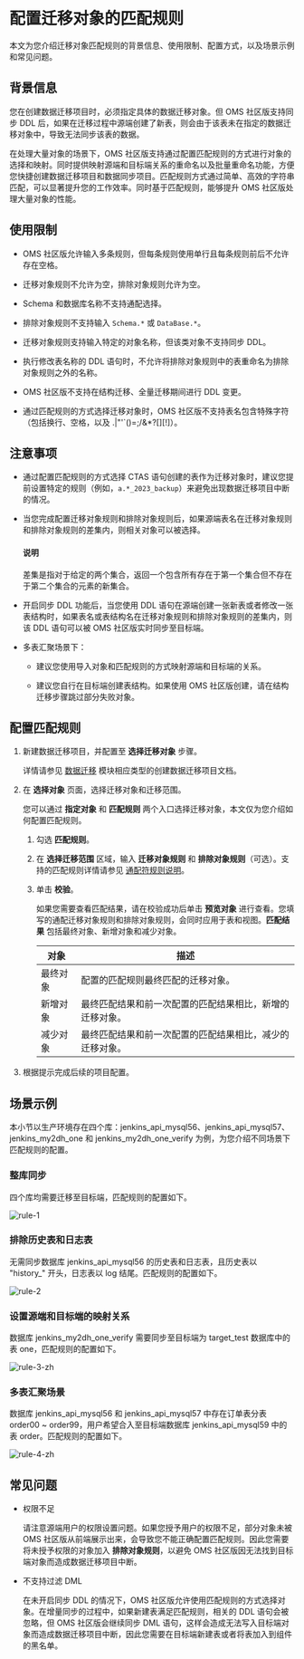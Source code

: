 # 配置迁移对象的匹配规则

本文为您介绍迁移对象匹配规则的背景信息、使用限制、配置方式，以及场景示例和常见问题。

## 背景信息

您在创建数据迁移项目时，必须指定具体的数据迁移对象。但 OMS 社区版支持同步 DDL 后，如果在迁移过程中源端创建了新表，则会由于该表未在指定的数据迁移对象中，导致无法同步该表的数据。

在处理大量对象的场景下，OMS 社区版支持通过配置匹配规则的方式进行对象的选择和映射。同时提供映射源端和目标端关系的重命名以及批量重命名功能，方便您快捷创建数据迁移项目和数据同步项目。匹配规则方式通过简单、高效的字符串匹配，可以显著提升您的工作效率。同时基于匹配规则，能够提升 OMS 社区版处理大量对象的性能。

## 使用限制

* OMS 社区版允许输入多条规则，但每条规则使用单行且每条规则前后不允许存在空格。

* 迁移对象规则不允许为空，排除对象规则允许为空。

* Schema 和数据库名称不支持通配选择。

* 排除对象规则不支持输入 `Schema.*` 或 `DataBase.*`。

* 迁移对象规则支持输入特定的对象名称，但该类对象不支持同步 DDL。

* 执行修改表名称的 DDL 语句时，不允许将排除对象规则中的表重命名为排除对象规则之外的名称。

* OMS 社区版不支持在结构迁移、全量迁移期间进行 DDL 变更。

* 通过匹配规则的方式选择迁移对象时，OMS 社区版不支持表名包含特殊字符（包括换行、空格，以及 .|"'`()=;/&*?[][!]）。

## 注意事项

* 通过配置匹配规则的方式选择 CTAS 语句创建的表作为迁移对象时，建议您提前设置特定的规则（例如，`a.*_2023_backup`）来避免出现数据迁移项目中断的情况。

* 当您完成配置迁移对象规则和排除对象规则后，如果源端表名在迁移对象规则和排除对象规则的差集内，则相关对象可以被选择。

    <main id="notice" type='explain'>
    <h4>说明</h4>
    <p>差集是指对于给定的两个集合，返回一个包含所有存在于第一个集合但不存在于第二个集合的元素的新集合。</p>
  </main>

* 开启同步 DDL 功能后，当您使用 DDL 语句在源端创建一张新表或者修改一张表结构时，如果表名或表结构名在迁移对象规则和排除对象规则的差集内，则该 DDL 语句可以被 OMS 社区版实时同步至目标端。

* 多表汇聚场景下：

  * 建议您使用导入对象和匹配规则的方式映射源端和目标端的关系。

  * 建议您自行在目标端创建表结构。如果使用 OMS 社区版创建，请在结构迁移步骤跳过部分失败对象。

## 配置匹配规则

1. 新建数据迁移项目，并配置至 **选择迁移对象** 步骤。

    详情请参见 [数据迁移](../100.data-migration-overview.md) 模块相应类型的创建数据迁移项目文档。

2. 在 **选择对象** 页面，选择迁移对象和迁移范围。

      您可以通过 **指定对象** 和 **匹配规则** 两个入口选择迁移对象，本文仅为您介绍如何配置匹配规则。

      1. 勾选 **匹配规则**。

      2. 在 **选择迁移范围** 区域，输入 **迁移对象规则** 和 **排除对象规则**（可选）。支持的匹配规则详情请参见 [通配符规则说明](../1600.migration-function-introduction/400.wildcard-rules.md)。

      3. 单击 **校验**。

         如果您需要查看匹配结果，请在校验成功后单击 **预览对象** 进行查看。您填写的通配迁移对象规则和排除对象规则，会同时应用于表和视图。**匹配结果** 包括最终对象、新增对象和减少对象。

         | 对象          |       描述    |
         |--------------|---------------|
         | 最终对象 | 配置的匹配规则最终匹配的迁移对象。     |
         | 新增对象 | 最终匹配结果和前一次配置的匹配结果相比，新增的迁移对象。       |
         | 减少对象 | 最终匹配结果和前一次配置的匹配结果相比，减少的迁移对象。          |

3. 根据提示完成后续的项目配置。

## 场景示例

本小节以生产环境存在四个库：jenkins_api_mysql56、jenkins_api_mysql57、jenkins_my2dh_one 和 jenkins_my2dh_one_verify 为例，为您介绍不同场景下匹配规则的配置。

### 整库同步

四个库均需要迁移至目标端，匹配规则的配置如下。

![rule-1](https://obbusiness-private.oss-cn-shanghai.aliyuncs.com/doc/img/oms/oms-enterprise/rule-1.png)

### 排除历史表和日志表

无需同步数据库 jenkins_api_mysql56 的历史表和日志表，且历史表以 "history_" 开头，日志表以 log 结尾。匹配规则的配置如下。

![rule-2](https://obbusiness-private.oss-cn-shanghai.aliyuncs.com/doc/img/oms/oms-enterprise/rule-2.png)

### 设置源端和目标端的映射关系

数据库 jenkins_my2dh_one_verify 需要同步至目标端为 target_test 数据库中的表 one，匹配规则的配置如下。

![rule-3-zh](https://obbusiness-private.oss-cn-shanghai.aliyuncs.com/doc/img/oms/oms-enterprise/rule-3-zh.png)

### 多表汇聚场景

数据库 jenkins_api_mysql56 和 jenkins_api_mysql57 中存在订单表分表 order00 ~ order99，用户希望合入至目标端数据库 jenkins_api_mysql59 中的表 order。匹配规则的配置如下。

![rule-4-zh](https://obbusiness-private.oss-cn-shanghai.aliyuncs.com/doc/img/oms/oms-enterprise/rule-4-zh.png)

## 常见问题

* 权限不足

   请注意源端用户的权限设置问题。如果您授予用户的权限不足，部分对象未被 OMS 社区版从前端展示出来，会导致您不能正确配置匹配规则。因此您需要将未授予权限的对象加入 **排除对象规则**，以避免 OMS 社区版因无法找到目标端对象而造成数据迁移项目中断。

* 不支持过滤 DML

   在未开启同步 DDL 的情况下，OMS 社区版允许使用匹配规则的方式选择对象。在增量同步的过程中，如果新建表满足匹配规则，相关的 DDL 语句会被忽略，但 OMS 社区版会继续同步 DML 语句，这样会造成无法写入目标端对象而造成数据迁移项目中断，因此您需要在目标端新建表或者将表加入到组件的黑名单。
